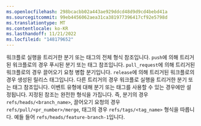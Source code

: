 ```yaml
---
ms.openlocfilehash: 298bcacbb02a443ae929ddcd48d9d9cd4bebd41a
ms.sourcegitcommit: 99eb4456062aea31ca381977396417cf92e5798d
ms.translationtype: MT
ms.contentlocale: ko-KR
ms.lasthandoff: 11/21/2022
ms.locfileid: "148179652"
---
```

워크플로 실행을 트리거한 분기 또는 태그의 전체 형식 참조입니다. `push`에 의해 트리거된 워크플로의 경우 푸시된 분기 또는 태그 참조입니다. `pull_request`에 의해 트리거된 워크플로의 경우 끌어오기 요청 병합 분기입니다. `release`에 의해 트리거된 워크플로의 경우 생성된 릴리스 태그입니다. 다른 트리거의 경우 워크플로 실행을 트리거한 분기 또는 태그 참조입니다. 이벤트 유형에 대해 분기 또는 태그를 사용할 수 있는 경우에만 설정됩니다. 지정된 참조는 완전한 형식을 가집니다. 즉, 분기의 경우 `refs/heads/<branch_name>`, 끌어오기 요청의 경우 `refs/pull/<pr_number>/merge`, 태그의 경우 `refs/tags/<tag_name>` 형식을 따릅니다. 예들 들어 `refs/heads/feature-branch-1`입니다.